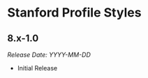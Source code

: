 # Stanford Profile Styles 

8.x-1.0
--------------------------------------------------------------------------------  
_Release Date: YYYY-MM-DD_

- Initial Release
